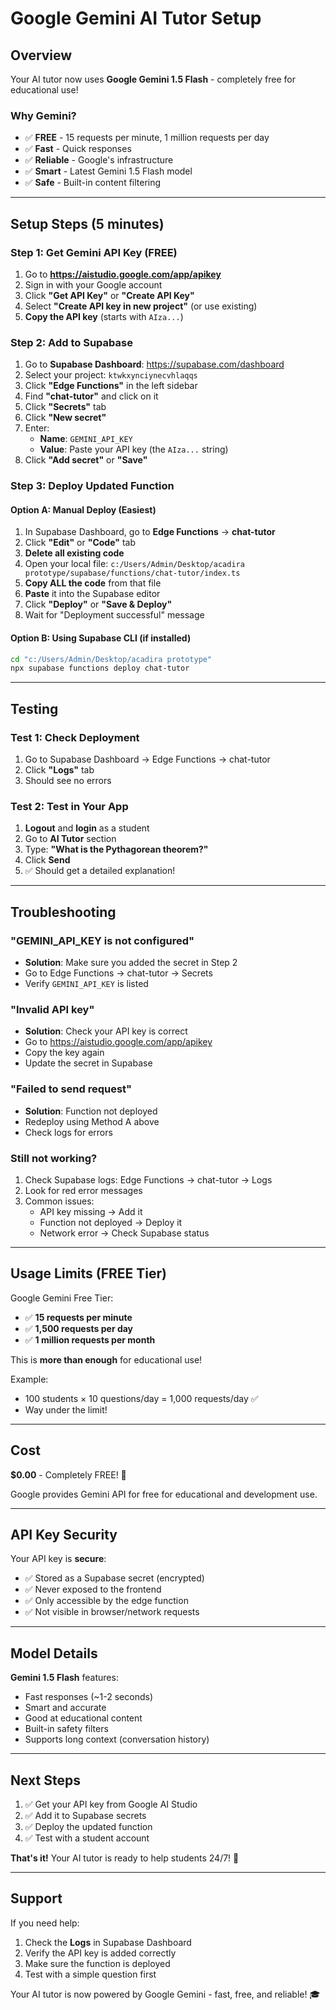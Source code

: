 # Google Gemini AI Tutor Setup

## Overview
Your AI tutor now uses **Google Gemini 1.5 Flash** - completely free for educational use!

### Why Gemini?
- ✅ **FREE** - 15 requests per minute, 1 million requests per day
- ✅ **Fast** - Quick responses
- ✅ **Reliable** - Google's infrastructure
- ✅ **Smart** - Latest Gemini 1.5 Flash model
- ✅ **Safe** - Built-in content filtering

---

## Setup Steps (5 minutes)

### Step 1: Get Gemini API Key (FREE)

1. Go to **https://aistudio.google.com/app/apikey**
2. Sign in with your Google account
3. Click **"Get API Key"** or **"Create API Key"**
4. Select **"Create API key in new project"** (or use existing)
5. **Copy the API key** (starts with `AIza...`)

### Step 2: Add to Supabase

1. Go to **Supabase Dashboard**: https://supabase.com/dashboard
2. Select your project: `ktwkxynciynecvhlaqqs`
3. Click **"Edge Functions"** in the left sidebar
4. Find **"chat-tutor"** and click on it
5. Click **"Secrets"** tab
6. Click **"New secret"**
7. Enter:
   - **Name**: `GEMINI_API_KEY`
   - **Value**: Paste your API key (the `AIza...` string)
8. Click **"Add secret"** or **"Save"**

### Step 3: Deploy Updated Function

#### Option A: Manual Deploy (Easiest)
1. In Supabase Dashboard, go to **Edge Functions** → **chat-tutor**
2. Click **"Edit"** or **"Code"** tab
3. **Delete all existing code**
4. Open your local file: `c:/Users/Admin/Desktop/acadira prototype/supabase/functions/chat-tutor/index.ts`
5. **Copy ALL the code** from that file
6. **Paste** it into the Supabase editor
7. Click **"Deploy"** or **"Save & Deploy"**
8. Wait for "Deployment successful" message

#### Option B: Using Supabase CLI (if installed)
```bash
cd "c:/Users/Admin/Desktop/acadira prototype"
npx supabase functions deploy chat-tutor
```

---

## Testing

### Test 1: Check Deployment
1. Go to Supabase Dashboard → Edge Functions → chat-tutor
2. Click **"Logs"** tab
3. Should see no errors

### Test 2: Test in Your App
1. **Logout** and **login** as a student
2. Go to **AI Tutor** section
3. Type: **"What is the Pythagorean theorem?"**
4. Click **Send**
5. ✅ Should get a detailed explanation!

---

## Troubleshooting

### "GEMINI_API_KEY is not configured"
- **Solution**: Make sure you added the secret in Step 2
- Go to Edge Functions → chat-tutor → Secrets
- Verify `GEMINI_API_KEY` is listed

### "Invalid API key"
- **Solution**: Check your API key is correct
- Go to https://aistudio.google.com/app/apikey
- Copy the key again
- Update the secret in Supabase

### "Failed to send request"
- **Solution**: Function not deployed
- Redeploy using Method A above
- Check logs for errors

### Still not working?
1. Check Supabase logs: Edge Functions → chat-tutor → Logs
2. Look for red error messages
3. Common issues:
   - API key missing → Add it
   - Function not deployed → Deploy it
   - Network error → Check Supabase status

---

## Usage Limits (FREE Tier)

Google Gemini Free Tier:
- ✅ **15 requests per minute**
- ✅ **1,500 requests per day**
- ✅ **1 million requests per month**

This is **more than enough** for educational use!

Example:
- 100 students × 10 questions/day = 1,000 requests/day ✅
- Way under the limit!

---

## Cost

**$0.00** - Completely FREE! 🎉

Google provides Gemini API for free for educational and development use.

---

## API Key Security

Your API key is **secure**:
- ✅ Stored as a Supabase secret (encrypted)
- ✅ Never exposed to the frontend
- ✅ Only accessible by the edge function
- ✅ Not visible in browser/network requests

---

## Model Details

**Gemini 1.5 Flash** features:
- Fast responses (~1-2 seconds)
- Smart and accurate
- Good at educational content
- Built-in safety filters
- Supports long context (conversation history)

---

## Next Steps

1. ✅ Get your API key from Google AI Studio
2. ✅ Add it to Supabase secrets
3. ✅ Deploy the updated function
4. ✅ Test with a student account

**That's it!** Your AI tutor is ready to help students 24/7! 🚀

---

## Support

If you need help:
1. Check the **Logs** in Supabase Dashboard
2. Verify the API key is added correctly
3. Make sure the function is deployed
4. Test with a simple question first

Your AI tutor is now powered by Google Gemini - fast, free, and reliable! 🎓
